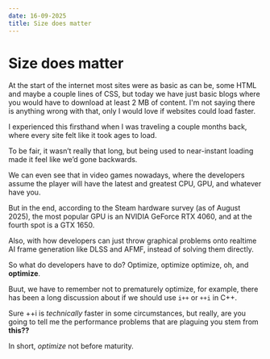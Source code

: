 ```yaml
---
date: 16-09-2025
title: Size does matter
---
```


# Size does matter

At the start of the internet most sites were as basic as can be, some HTML and maybe a couple lines of CSS, but today we have just basic blogs where you would have to download at least 2 MB of content. I'm not saying there is anything wrong with that, only I would love if websites could load faster.

I experienced this firsthand when I was traveling a couple months back, where every site felt like it took ages to load.

To be fair, it wasn’t really that long, but being used to near-instant loading made it feel like we’d gone backwards.

We can even see that in video games nowadays, where the developers assume the player will have the latest and greatest CPU, GPU, and whatever have you.

But in the end, according to the Steam hardware survey (as of August 2025), the most popular GPU is an NVIDIA GeForce RTX 4060, and at the fourth spot is a GTX 1650.

Also, with how developers can just throw graphical problems onto realtime AI frame generation like DLSS and AFMF, instead of solving them directly.

So what do developers have to do? Optimize, optimize optimize, oh, and **optimize**.

Buut, we have to remember not to prematurely optimize, for example, there has been a long discussion about if we should use `i++` or `++i` in C++.

Sure ++i is *technically* faster in some circumstances, but really, are you going to tell me the performance problems that are plaguing you stem from **this??**

In short, *optimize* not before maturity.
